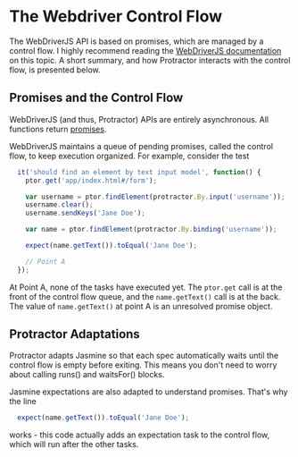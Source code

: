 The Webdriver Control Flow
==========================

The WebDriverJS API is based on promises, which are managed by a control flow.
I highly recommend reading the [WebDriverJS documentation](https://code.google.com/p/selenium/wiki/WebDriverJs#Understanding_the_API)
on this topic. A short summary, and how Protractor interacts with the control
flow, is presented below.

Promises and the Control Flow
-----------------------------

WebDriverJS (and thus, Protractor) APIs are entirely asynchronous. All functions
return [promises](https://github.com/kriskowal/q). 

WebDriverJS maintains a queue of pending promises, called the control flow,
to keep execution organized. For example, consider the test

```javascript
  it('should find an element by text input model', function() {
    ptor.get('app/index.html#/form');

    var username = ptor.findElement(protractor.By.input('username'));
    username.clear();
    username.sendKeys('Jane Doe');

    var name = ptor.findElement(protractor.By.binding('username'));

    expect(name.getText()).toEqual('Jane Doe');

    // Point A
  });
```

At Point A, none of the tasks have executed yet. The `ptor.get` call is at
the front of the control flow queue, and the `name.getText()` call is at the
back. The value of `name.getText()` at point A is an unresolved promise
object.


Protractor Adaptations
----------------------

Protractor adapts Jasmine so that each spec automatically waits until the
control flow is empty before exiting. This means you don't need to worry
about calling runs() and waitsFor() blocks. 

Jasmine expectations are also adapted to understand promises. That's why
the line

```javascript
  expect(name.getText()).toEqual('Jane Doe');
```

works - this code actually adds an expectation task to the control flow,
which will run after the other tasks.

